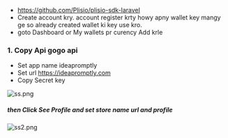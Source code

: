 

* https://github.com/Plisio/plisio-sdk-laravel
* Create account kry. account register krty howy apny wallet key mangy ge so already created wallet ki key use kro.
* goto Dashboard or My wallets pr curency Add krle


### 1. Copy Api gogo api

* Set app name ideapromptly
* Set url https://ideapromptly.com
* Copy Secret key

![ss.png](image_url)


##### then Click See Profile and set store name url and profile
![ss2.png](image_url)


